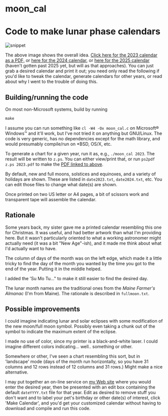 # moon_cal

Code to make lunar phase calendars
==================================
![snippet](https://user-images.githubusercontent.com/16679342/211208815-8e810991-ae76-4cda-9f8e-af890bde88f2.png)


The above image shows the overall idea.  [Click here for the 2023 calendar as a PDF,](https://github.com/Bill-Gray/moon_cal/blob/master/2023.pdf) or [here for the 2024 calendar](https://github.com/Bill-Gray/moon_cal/blob/master/2024.pdf), or [here for the 2025 calendar](https://github.com/Bill-Gray/moon_cal/blob/master/2025.pdf) (haven't gotten past 2025 yet,  but will as that approaches).  You can just grab a desired calendar and print it out;  you need only read the following if you'd like to tweak the calendar,  generate calendars for other years,  or read about why I went to the trouble of doing this.

Building/running the code
-------------------------

On most non-Microsoft systems,  build by running
```c
make
```
I assume you can run something like `cl -W4 -Ox moon_cal.c` on Microsoft® Windows™ and it'll work,  but I've not tried it on anything but GNU/Linux.  The code is very generic,  has no dependencies except for the math library,  and would presumably compile/run on *BSD,  OS/X,  etc.

To generate a chart for a given year,  run it as,  e.g.,  `./moon_cal 2023`.  The result will be written to `z.ps`.  You can either view/print that,  or run `ps2pdf z.ps 2023.pdf` to make the [PDF linked to above](https://github.com/Bill-Gray/moon_cal/blob/master/2023.pdf).

By default,  new and full moons,  solstices and equinoxes,  and a variety of holidays are shown.  These are listed in `date2023.txt`,  `date2024.txt`,  etc.  You can edit those files to change what date(s) are shown.

Once printed on two US letter or A4 pages,  a bit of scissors work and transparent tape will assemble the calendar.

Rationale
---------

Some years back,  my sister gave me a printed calendar resembling this one for Christmas.  It was useful,  and had better artwork than what I'm providing here.  But it wasn't particularly oriented to what a working astronomer might actually need (it was a bit "New Age"-ish),  and it made me think about what I'd actually want to have.

The column of days of the month was on the left edge,  which made it a little tricky to find the day of the month you wanted by the time you got to the end of the year.  Putting it in the middle helped.

I added the 'Su Mo Tu..." to make it still easier to find the desired day.

The lunar month names are the traditional ones from the _Maine Farmer's Almanac_ (I'm from Maine).  The rationale is described in `fullmoon.txt`.

Possible improvements
---------------------
I could imagine indicating lunar and solar eclipses with some modification of the new moon/full moon symbol.  Possibly even taking a chunk out of the symbol to indicate the maximum extent of the eclipse.

I made no use of color,  since my printer is a black-and-white laser.  I could imagine different colors indicating... well.. something or other.

Somewhere or other,  I've seen a chart resembling this sort,  but in 'landscape' mode (days of the month run horizontally,  so you have 31 columns and 12 rows instead of 12 columns and 31 rows.)  Might make a nice alternative.

I may put together an on-line service on [my Web site](https://www.projectpluto.com) where you would enter the desired year,  then be presented with an edit box containing the default `dateYYYY.txt` file for that year.  Edit as desired to remove stuff you don't want and to label your pet's birthday or other date(s) of interest,  click 'Make Calendar',  and you'd get your customized calendar without having to download and compile and run this code.


